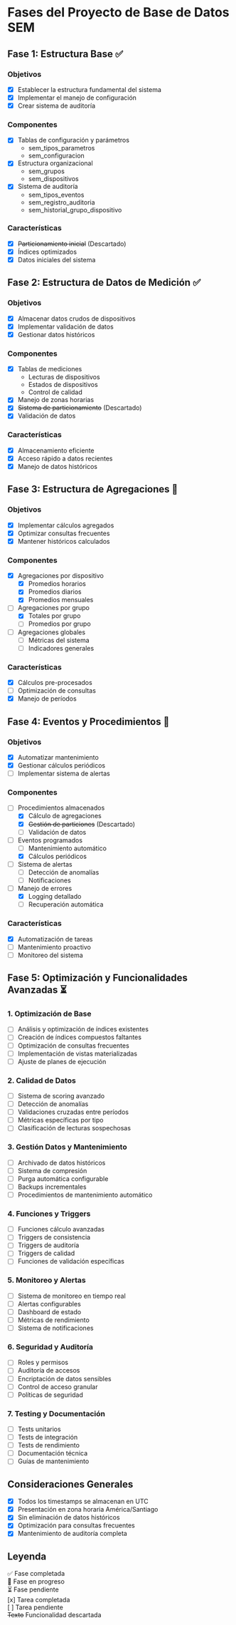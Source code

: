 # Fases del Proyecto de Base de Datos SEM

## Fase 1: Estructura Base ✅

### Objetivos
- [x] Establecer la estructura fundamental del sistema
- [x] Implementar el manejo de configuración
- [x] Crear sistema de auditoría

### Componentes
- [x] Tablas de configuración y parámetros
  * sem_tipos_parametros
  * sem_configuracion
- [x] Estructura organizacional
  * sem_grupos
  * sem_dispositivos
- [x] Sistema de auditoría
  * sem_tipos_eventos
  * sem_registro_auditoria
  * sem_historial_grupo_dispositivo

### Características
- [x] ~~Particionamiento inicial~~ (Descartado)
- [x] Índices optimizados
- [x] Datos iniciales del sistema

## Fase 2: Estructura de Datos de Medición ✅

### Objetivos
- [x] Almacenar datos crudos de dispositivos
- [x] Implementar validación de datos
- [x] Gestionar datos históricos

### Componentes
- [x] Tablas de mediciones
  * Lecturas de dispositivos
  * Estados de dispositivos
  * Control de calidad
- [x] Manejo de zonas horarias
- [x] ~~Sistema de particionamiento~~ (Descartado)
- [x] Validación de datos

### Características
- [x] Almacenamiento eficiente
- [x] Acceso rápido a datos recientes
- [x] Manejo de datos históricos

## Fase 3: Estructura de Agregaciones 🔄

### Objetivos
- [x] Implementar cálculos agregados
- [x] Optimizar consultas frecuentes
- [x] Mantener históricos calculados

### Componentes
- [x] Agregaciones por dispositivo
  * [x] Promedios horarios
  * [x] Promedios diarios
  * [x] Promedios mensuales
- [ ] Agregaciones por grupo
  * [x] Totales por grupo
  * [ ] Promedios por grupo
- [ ] Agregaciones globales
  * [ ] Métricas del sistema
  * [ ] Indicadores generales

### Características
- [x] Cálculos pre-procesados
- [ ] Optimización de consultas
- [x] Manejo de períodos

## Fase 4: Eventos y Procedimientos 🔄

### Objetivos
- [x] Automatizar mantenimiento
- [x] Gestionar cálculos periódicos
- [ ] Implementar sistema de alertas

### Componentes
- [ ] Procedimientos almacenados
  * [x] Cálculo de agregaciones
  * [x] ~~Gestión de particiones~~ (Descartado)
  * [ ] Validación de datos
- [ ] Eventos programados
  * [ ] Mantenimiento automático
  * [x] Cálculos periódicos
- [ ] Sistema de alertas
  * [ ] Detección de anomalías
  * [ ] Notificaciones
- [ ] Manejo de errores
  * [x] Logging detallado
  * [ ] Recuperación automática

### Características
- [x] Automatización de tareas
- [ ] Mantenimiento proactivo
- [ ] Monitoreo del sistema

## Fase 5: Optimización y Funcionalidades Avanzadas ⏳

### 1. Optimización de Base
- [ ] Análisis y optimización de índices existentes
- [ ] Creación de índices compuestos faltantes
- [ ] Optimización de consultas frecuentes
- [ ] Implementación de vistas materializadas
- [ ] Ajuste de planes de ejecución

### 2. Calidad de Datos
- [ ] Sistema de scoring avanzado
- [ ] Detección de anomalías
- [ ] Validaciones cruzadas entre períodos
- [ ] Métricas específicas por tipo
- [ ] Clasificación de lecturas sospechosas

### 3. Gestión Datos y Mantenimiento
- [ ] Archivado de datos históricos
- [ ] Sistema de compresión
- [ ] Purga automática configurable
- [ ] Backups incrementales
- [ ] Procedimientos de mantenimiento automático

### 4. Funciones y Triggers
- [ ] Funciones cálculo avanzadas
- [ ] Triggers de consistencia
- [ ] Triggers de auditoría
- [ ] Triggers de calidad
- [ ] Funciones de validación específicas

### 5. Monitoreo y Alertas
- [ ] Sistema de monitoreo en tiempo real
- [ ] Alertas configurables
- [ ] Dashboard de estado
- [ ] Métricas de rendimiento
- [ ] Sistema de notificaciones

### 6. Seguridad y Auditoría
- [ ] Roles y permisos
- [ ] Auditoría de accesos
- [ ] Encriptación de datos sensibles
- [ ] Control de acceso granular
- [ ] Políticas de seguridad

### 7. Testing y Documentación
- [ ] Tests unitarios
- [ ] Tests de integración
- [ ] Tests de rendimiento
- [ ] Documentación técnica
- [ ] Guías de mantenimiento

## Consideraciones Generales

- [x] Todos los timestamps se almacenan en UTC
- [x] Presentación en zona horaria América/Santiago
- [x] Sin eliminación de datos históricos
- [x] Optimización para consultas frecuentes
- [x] Mantenimiento de auditoría completa

## Leyenda
✅ Fase completada  
🔄 Fase en progreso  
⏳ Fase pendiente  
[x] Tarea completada  
[ ] Tarea pendiente  
~~Texto~~ Funcionalidad descartada